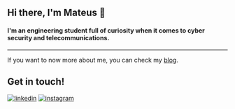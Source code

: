 ## Hi there, I'm Mateus 👋

#### I'm an engineering student full of curiosity when it comes to cyber security and telecommunications.
---

If you want to now more about me, you can check my [blog](https://mfrnwv.github.io/).

## Get in touch!
[![linkedin](https://img.shields.io/badge/LinkedIn-0077B5?style=for-the-badge&logo=linkedin&logoColor=white)](https://www.linkedin.com/in/mfrancani/) 
[![instagram](https://img.shields.io/badge/Instagram-E4405F?style=for-the-badge&logo=instagram&logoColor=white)](https://www.instagram.com/mfrancani/)

